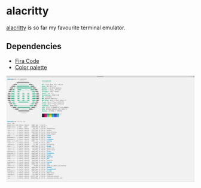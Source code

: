 # alacritty

[alacritty](https://github.com/alacritty/alacritty) is so far my favourite terminal emulator.

## Dependencies

- [Fira Code](https://github.com/tonsky/FiraCode)
- [Color palette](https://github.com/eendroroy/alacritty-theme/blob/master/themes/pencil_light.yaml)

![alacritty](/screens/alacritty.png)